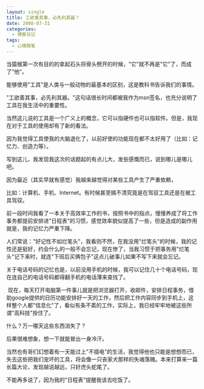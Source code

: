```yaml
---
layout: single
title: 工欲善其事，必先利其器？
date: 2008-07-31
categories:
  - 博客日记
tags:
  - 心情随笔
---
```


当猿猴第一次有目的的拿起石头将骨头劈开的时候，\"它\"就不再是\"它\"了，而成了\"他\"。

能够使用\"工具\"是人类与一般动物的最基本的区别，这是教科书告诉我们的事情。

\"工欲善其事，必先利其器。\"这句话很长时间都被我作为msn签名，也充分说明了工具在我生活中的重要性。

当然这儿说的工具是一个广义上的概念，它可以指硬件也可以指软件。但是，我现在对于工具的使用却有了新的看法。

因为我觉得工具使我的大脑退化了，以前好使的功能现在都不太好用了（比如：记忆力、创造力等）。

写到这儿，我发现我这次的话题起的有点儿大，发些感慨而已，说到哪儿是哪儿吧。&nbsp;

因为最近（其实早就有感觉）我越来越觉得对某些工具产生了严重依赖，

比如：计算机、手机、Internet。有时候甚至搞不清究竟是在驾驭工具还是在被工具驾驭。

前一段时间我看了一本关于高效率工作的书，按照书中的指点，慢慢养成了将工作事务都提前安排进\"日程表\"的习惯，感觉效率貌似提高了一些，但是造成的副作用就是，我的记忆力严重下降。

人们常说：\"好记性不如烂笔头\"，我看则不然，在我没用\"烂笔头\"的时候，我的记性还是挺好，约会什么的一般不会忘记，现在惨了，当我习惯于把事务用\"烂笔头\"记下来时，就连\"下班后买俩包子\"这点儿破事儿如果不写下来就会忘记。

关于电话号码的记忆也是，以前没用手机的时候，我可以记住几十个电话号码，现在连自己的电话号码都得翻手机的电话薄来查找了。

&nbsp;现在，每天打开电脑第一件事儿就是把浏览器打开，收邮件，安排日程事务，借助google提供的日历功能安排好一天的工作，然后把工作内容同步到手机上，这样整个人都\"信息化\"了，看似有条不紊的工作，实际上，我已经牢牢地被这些所谓\"高科技\"拴住了。

什么？万一哪天这些东西消失了？

后果很难想象，想一下就能冒出一身冷汗。

当然也有哥们幻想着有一天能过上\"不插电\"的生活，我觉得他也只能是想想而已，失去这些把我们宠坏的工具，将会像一只丧家犬那样的失魂落魄。本来打算来一篇长篇大论，发现越说越远，只好虎头蛇尾了。

不能再多说了，因为我的\"日程表\"提醒我该去吃饭了。
